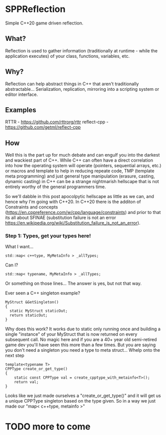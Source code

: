 # SPPReflection
Simple C++20 game driven reflection.

## What?
Reflection is used to gather information (traditionally at runtime - while the application executes) of your class, functions, variables, etc.

## Why?
Reflection can help abstract things in C++ that aren't traditionally abstractable... Serialization, replication, mirroring into a scripting system or editor interface.

## Examples
RTTR - https://github.com/rttrorg/rttr
reflect-cpp - https://github.com/getml/reflect-cpp

## How
Well this is the part up for much debate and can engulf you into the darkest and wackiest part of C++. While C++ can often have a direct correlation into how the operating system will operate (pointers, sequential arrays, etc.) or macros and template to help in reducing repeate code, TMP (template meta programming) and just general type manipulation (erasure, casting, dynamic casting) in C++ can be a strange nightmarish hellscape that is not entirely worthy of the general programmers time.

So we'll dabble in this post apocolpytic hellscape as little as we can, and hence why I'm going with C++20. In C++20 there is the additon of Constraints and concepts (https://en.cppreference.com/w/cpp/language/constraints) and prior to that its all about SFINAE (substitution failure is not an error https://en.wikipedia.org/wiki/Substitution_failure_is_not_an_error).

### Step 1: Types, get your types here!

What I want... 
```
std::map< c++type, MyMetaInfo > _allTypes;
```
Can I?
```
std::map< typename, MyMetaInfo > _allTypes;
```
Or something on those lines... The answer is yes, but not that way.

Ever seen a C++ singleton example?
```
MyStruct &GetSingleton()
{
  static MyStruct staticOut;
  return staticOut;
}
```
Why does this work? It works due to static only running once and building a single "instance" of your MyStruct that is now returned on every subsequent call. No magic here and if you are a 40+ year old semi-retired game dev you'll have seen this more than a few times. But you are saying you don't need a singleton you need a type to meta struct... Whelp onto the next step
```
template<typename T> 
CPPType create_or_get_type() 
{
    static const CPPType val = create_cpptype_with_metainfo<T>();
    return val;
}
```
Looks like we just made ourselves a "create_or_get_type<ANYTYPE>()" and it will get us a unique CPPType singleton based on the type given. So in a way we just made our "map< c++type, metainfo >"

# TODO more to come
